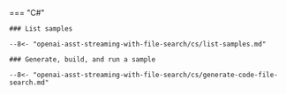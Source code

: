 === "C#"

    ### List samples

    --8<- "openai-asst-streaming-with-file-search/cs/list-samples.md"

    ### Generate, build, and run a sample

    --8<- "openai-asst-streaming-with-file-search/cs/generate-code-file-search.md"
